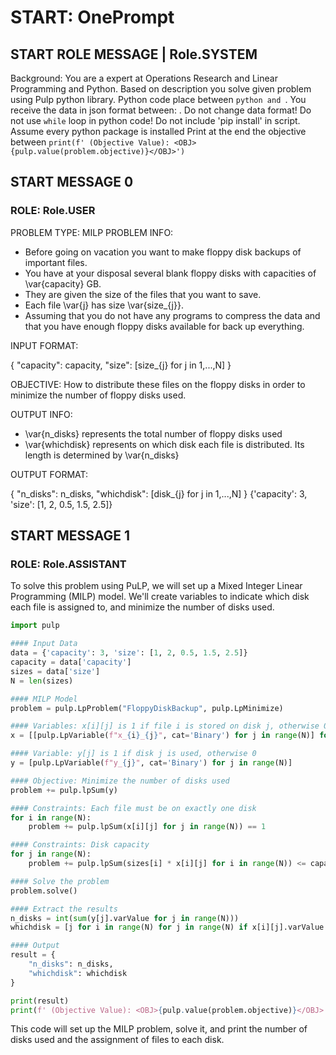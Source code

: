 # START: OnePrompt 
## START ROLE MESSAGE | Role.SYSTEM 
Background: You are a expert at Operations Research and Linear Programming and Python. Based on description you solve given problem using Pulp python library. Python code place between ```python and ```. You receive the data in json format between: <DATA></DATA>. Do not change data format! Do not use `while` loop in python code! Do not include 'pip install' in script. Assume every python package is installed Print at the end the objective between <OBJ></OBJ> `print(f' (Objective Value): <OBJ>{pulp.value(problem.objective)}</OBJ>')`  
## START MESSAGE 0 
### ROLE: Role.USER
<DESCRIPTION>
PROBLEM TYPE: MILP
PROBLEM INFO:

- Before going on vacation you want to make floppy disk backups of important files. 
- You have at your disposal several blank floppy disks with capacities of \var{capacity} GB. 
- They are given the size of the files that you want to save.
- Each file \var{j} has size \var{size_{j}}.
- Assuming that you do not have any programs to compress the data and that you have enough floppy disks available for back up everything.

INPUT FORMAT:

{
	"capacity": capacity,
	"size": [size_{j} for j in 1,...,N]
}

OBJECTIVE: How to distribute these files on the floppy disks in order to minimize the number of floppy disks used.

OUTPUT INFO:

- \var{n_disks} represents the total number of floppy disks used
- \var{whichdisk} represents on which disk each file is distributed. Its length is determined by \var{n_disks}

OUTPUT FORMAT:

{
	"n_disks": n_disks,
	"whichdisk": [disk_{j} for j in 1,...,N]
}
</DESCRIPTION>
<DATA>
{'capacity': 3, 'size': [1, 2, 0.5, 1.5, 2.5]}</DATA>


## START MESSAGE 1 
### ROLE: Role.ASSISTANT
To solve this problem using PuLP, we will set up a Mixed Integer Linear Programming (MILP) model. We'll create variables to indicate which disk each file is assigned to, and minimize the number of disks used.

```python
import pulp

#### Input Data
data = {'capacity': 3, 'size': [1, 2, 0.5, 1.5, 2.5]}
capacity = data['capacity']
sizes = data['size']
N = len(sizes)

#### MILP Model
problem = pulp.LpProblem("FloppyDiskBackup", pulp.LpMinimize)

#### Variables: x[i][j] is 1 if file i is stored on disk j, otherwise 0
x = [[pulp.LpVariable(f"x_{i}_{j}", cat='Binary') for j in range(N)] for i in range(N)]

#### Variable: y[j] is 1 if disk j is used, otherwise 0
y = [pulp.LpVariable(f"y_{j}", cat='Binary') for j in range(N)]

#### Objective: Minimize the number of disks used
problem += pulp.lpSum(y)

#### Constraints: Each file must be on exactly one disk
for i in range(N):
    problem += pulp.lpSum(x[i][j] for j in range(N)) == 1

#### Constraints: Disk capacity
for j in range(N):
    problem += pulp.lpSum(sizes[i] * x[i][j] for i in range(N)) <= capacity * y[j]

#### Solve the problem
problem.solve()

#### Extract the results
n_disks = int(sum(y[j].varValue for j in range(N)))
whichdisk = [j for i in range(N) for j in range(N) if x[i][j].varValue == 1]

#### Output
result = {
    "n_disks": n_disks,
    "whichdisk": whichdisk
}

print(result)
print(f' (Objective Value): <OBJ>{pulp.value(problem.objective)}</OBJ>')
```

This code will set up the MILP problem, solve it, and print the number of disks used and the assignment of files to each disk.

